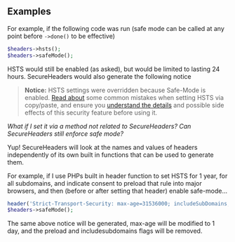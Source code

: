 ## Examples
For example, if the following code was run (safe mode can be called at any point before `->done()` to be effective)
```php
$headers->hsts();
$headers->safeMode();
```
HSTS would still be enabled (as asked), but would be limited to lasting 24 hours.
SecureHeaders would also generate the following notice

> **Notice:** HSTS settings were overridden because Safe-Mode is enabled. [Read about](https://scotthelme.co.uk/death-by-copy-paste/#hstsandpreloading) some common mistakes when setting HSTS via copy/paste, and ensure you [understand the details](https://www.owasp.org/index.php/HTTP_Strict_Transport_Security_Cheat_Sheet) and possible side effects of this security feature before using it.

*What if I set it via a method not related to SecureHeaders? Can SecureHeaders still enforce safe mode?*

Yup! SecureHeaders will look at the names and values of headers independently of its own built in functions that can be used to generate them.

For example, if I use PHPs built in header function to set HSTS for 1 year, for all subdomains, and indicate consent to preload that rule into major browsers, and then (before or after setting that header) enable safe-mode...

```php
header('Strict-Transport-Security: max-age=31536000; includeSubDomains; preload');
$headers->safeMode();
```

The same above notice will be generated, max-age will be modified to 1 day, and the preload and includesubdomains flags will be removed. 